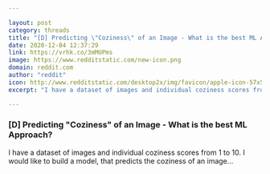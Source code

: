 ```yaml
---

layout: post
category: threads
title: "[D] Predicting \"Coziness\" of an Image - What is the best ML Approach?"
date: 2020-12-04 12:37:29
link: https://vrhk.co/3mMUPms
image: https://www.redditstatic.com/new-icon.png
domain: reddit.com
author: "reddit"
icon: http://www.redditstatic.com/desktop2x/img/favicon/apple-icon-57x57.png
excerpt: "I have a dataset of images and individual coziness scores from 1 to 10. I would like to build a model, that predicts the coziness of an image..."

---
```


### [D] Predicting "Coziness" of an Image - What is the best ML Approach?

I have a dataset of images and individual coziness scores from 1 to 10. I would like to build a model, that predicts the coziness of an image...